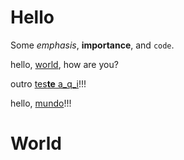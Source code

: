 # Hello

Some *emphasis*, **importance**, and `code`.

hello, [world](./world.md "foo"), how are you?

outro [tes**te** a_q_i](./foo)!!!

hello, [mundo][mundo-link]!!!

# World

  [mundo-link]: ./baz